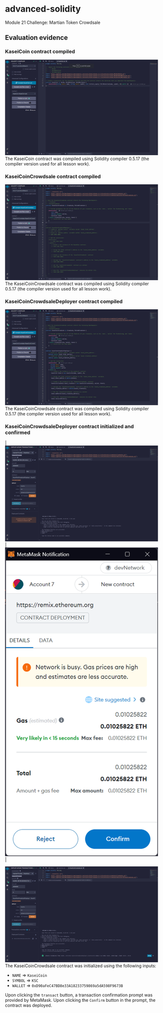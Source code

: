 # advanced-solidity
Module 21 Challenge: Martian Token Crowdsale

## Evaluation evidence

### KaseiCoin contract compiled
![KaseiCoin contract compiled](Evaluation%20Evidence/kasei_coin_contract_compiled.png)  
The KaseiCoin contract was compiled using Solidity compiler 0.5.17 (the compiler version used for all lesson work).

### KaseiCoinCrowdsale contract compiled
![KaseiCoinCrowdsale contract compiled](Evaluation%20Evidence/kasei_coin_crowdsale_contract_compiled.png)  
The KaseiCoinCrowdsale contract was compiled using Solidity compiler 0.5.17 (the compiler version used for all lesson work).

### KaseiCoinCrowdsaleDeployer contract compiled
![KaseiCoinCrowdsaleDeployer contract compiled](Evaluation%20Evidence/kasei_coin_crowdsale_deployer_contract_compiled.png)  
The KaseiCoinCrowdsale contract was compiled using Solidity compiler 0.5.17 (the compiler version used for all lesson work).

### KaseiCoinCrowdsaleDeployer contract initialized and confirmed

| ![KaseiCoinCrowdsaleDeployer contract initialized](Evaluation%20Evidence/kasei_coin_crowdsale_deployer_contract_initialized.png) | ![KaseiCoinCrowdsaleDeployer contract confirmed](Evaluation%20Evidence/kasei_coin_crowdsale_deployer_contract_confirmed.png) |

![KaseiCoinCrowdsaleDeployer contract deployed](Evaluation%20Evidence/kasei_coin_crowdsale_deployer_contract_deployed.png)  
The KaseiCoinCrowdsale contract was initialized using the following inputs:
- `NAME` => `KaseiCoin`
- `SYMBOL` => `KSC`
- `WALLET` => `0xD90aFeC47BD8e33A18233759869a5dA598F9673B`

Upon clicking the `transact` button, a transaction confirmation prompt was provided by MetaMask. Upon clicking the `Confirm` button in the prompt, the contract was deployed.